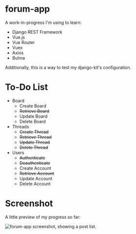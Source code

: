 # forum-app

A work-in-progress I'm using to learn:

- Django REST Framework
- Vue.js
- Vue Router
- Vuex
- Axios
- Bulma

Additionally, this is a way to test my django-kit's configuration.

# To-Do List

- Board
    - Create Board
    - ~~Retrieve Board~~
    - Update Board
    - Delete Board
- Threads
    - ~~Create Thread~~
    - ~~Retrieve Thread~~
    - ~~Update Thread~~
    - ~~Delete Thread~~
- Users
    - ~~Authenticate~~
    - ~~Deauthenticate~~
    - Create Account
    - ~~Retrieve Account~~
    - Update Account
    - Delete Account

# Screenshot

A little preview of my progress so far:

![forum-app screenshot, showing a post list.](https://raw.githubusercontent.com/annaelde/forum-app/9fc0b9cfe4dd013d12efe76f297a3b1280683e9c/screenshot.PNG)